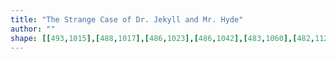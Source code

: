 ```yaml
---
title: "The Strange Case of Dr. Jekyll and Mr. Hyde"
author: ""
shape: [[493,1015],[488,1017],[486,1023],[486,1042],[483,1060],[482,1126],[478,1175],[477,1235],[475,1250],[472,1317],[472,1383],[468,1489],[470,1494],[477,1499],[496,1499],[499,1498],[504,1491],[503,1467],[506,1429],[505,1394],[507,1380],[511,1273],[513,1256],[513,1204],[516,1175],[516,1125],[520,1121],[530,1119],[634,1119],[642,1115],[644,1107],[645,1067],[648,1045],[648,1033],[646,1027],[643,1025],[635,1024],[518,1015]]
---
```

